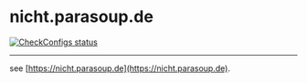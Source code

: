 
# nicht.parasoup.de

[![CheckConfigs status](https://img.shields.io/github/workflow/status/k4cg/nicht.parasoup.de/CheckConfigs/master?label=CheckConfigs)](https://github.com/k4cg/nicht.parasoup.de/actions?query=workflow%3ACheckConfigs)

----

see [https://nicht.parasoup.de](https://nicht.parasoup.de).
